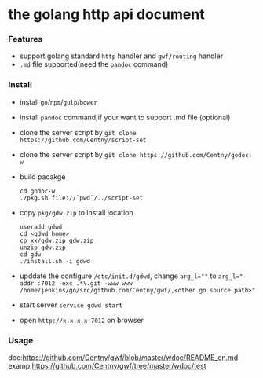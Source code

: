 the golang http api document
===

### Features
* support golang standard `http` handler and `gwf/routing` handler 
* `.md` file supported(need the `pandoc` command)

### Install
* install `go`/`npm`/`gulp`/`bower`
* install `pandoc` command,if your want to support .md file (optional)
* clone the server script by `git clone https://github.com/Centny/script-set`
* clone the server script by `git clone https://github.com/Centny/godoc-w`
* build pacakge

	```
	cd godoc-w
	./pkg.sh file://`pwd`/../script-set
	```
* copy `pkg/gdw.zip` to install location

	```
	useradd gdwd
	cd <gdwd home>
	cp xx/gdw.zip gdw.zip
	unzip gdw.zip
	cd gdw
	./install.sh -i gdwd
	
	```
* upddate the configure `/etc/init.d/gdwd`, change `arg_l=""` to `arg_l="-addr :7012 -exc .*\.git -www www /home/jenkins/go/src/github.com/Centny/gwf/,<other go source path>"`
* start server `service gdwd start`
* open `http://x.x.x.x:7012` on browser

### Usage

doc:<https://github.com/Centny/gwf/blob/master/wdoc/README_cn.md>
examp:<https://github.com/Centny/gwf/tree/master/wdoc/test>


